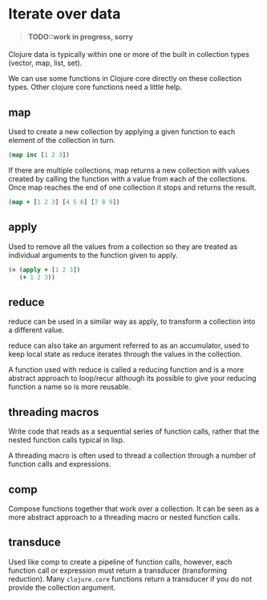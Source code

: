 # Iterate over data

> #### TODO::work in progress, sorry

Clojure data is typically within one or more of the built in collection types (vector, map, list, set).

We can use some functions in Clojure core directly on these collection types.  Other clojure core functions need a little help.

## map

Used to create a new collection by applying a given function to each element of the collection in turn.

```clojure
(map inc [1 2 3])
```

If there are multiple collections, map returns a new collection with values created by calling the function with a value from each of the collections.  Once map reaches the end of one collection it stops and returns the result.

```clojure
(map + [1 2 3] [4 5 6] [7 8 9])
```

## apply

Used to remove all the values from a collection so they are treated as individual arguments to the function given to apply.

```clojure
(= (apply + [1 2 3])
   (+ 1 2 3))
```

## reduce

reduce can be used in a similar way as apply, to transform a collection into a different value.

reduce can also take an argument referred to as an accumulator, used to keep local state as reduce iterates through the values in the collection.

A function used with reduce is called a reducing function and is a more abstract approach to loop/recur although its possible to give your reducing function a name so is more reusable.

## threading macros

Write code that reads as a sequential series of function calls, rather that the nested function calls typical in lisp.

A threading macro is often used to thread a collection through a number of function calls and expressions.

## comp

Compose functions together that work over a collection.  It can be seen as a more abstract approach to a threading macro or nested function calls.

## transduce

Used like comp to create a pipeline of function calls, however, each function call or expression must return a transducer (transforming reduction).  Many `clojure.core` functions return a transducer if you do not provide the collection argument.
